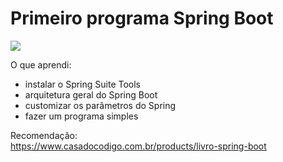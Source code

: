 # Primeiro programa Spring Boot
<img src="https://cdn.discordapp.com/attachments/959714595575054378/988622560516247592/unknown.png">

O que aprendi:
- instalar o Spring Suite Tools
- arquitetura geral do Spring Boot
- customizar os parâmetros do Spring
- fazer um programa simples

Recomendação:<br>
https://www.casadocodigo.com.br/products/livro-spring-boot

